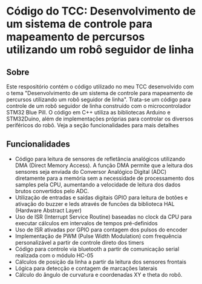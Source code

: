 # Código do TCC: Desenvolvimento de um sistema de controle para mapeamento de percursos utilizando um robô seguidor de linha

## Sobre

Este respositório contém o código utilizado no meu TCC desenvolvido com o tema "Desenvolvimento de um sistema de controle para mapeamento de percursos utilizando um robô seguidor de linha". Trata-se um código para controle de um robô seguidor de linha construído com o microcontrolador STM32 Blue Pill. O código em C++ utiliza as bibliotecas Arduino e STM32Duino, além de implementações próprias para controlar os diversos periféricos do robô. Veja a seção funcionalidades para mais detalhes

## Funcionalidades

- Código para leitura de sensores de refletância analógicos utilizando DMA (Direct Memory Access). A função DMA permite que a leitura dos sensores seja enviada do Conversor Analógico Digital (ADC) diretamente para a memória sem a necessidade de processamento dos samples pela CPU, aumentando a velocidade de leitura dos dados brutos convertidos pelo ADC.
- Utilização de entradas e saídas digitais GPIO para leitura de botões e ativação do buzzer e leds através de funcões da biblioteca HAL (Hardware Abstract Layer)
- Uso de ISR (Interrupt Service Routine) baseadas no clock da CPU para executar cálculos em intervalos de tempos pré-definidos
- Uso de ISR ativadas por GPIO para contagem dos pulsos do encoder
- Implementação de PWM (Pulse Width Modulation) com frequência personalizável a partir de controle direto dos timers
- Código para controle via bluetooth a partir de comunicação serial realizada com o módulo HC-05
- Cálculos de posição da linha a partir da leitura dos sensores frontais
- Lógica para detecção e contagem de marcações laterais
- Cálculo do ângulo de curvatura e coordenadas XY e theta do robô.

